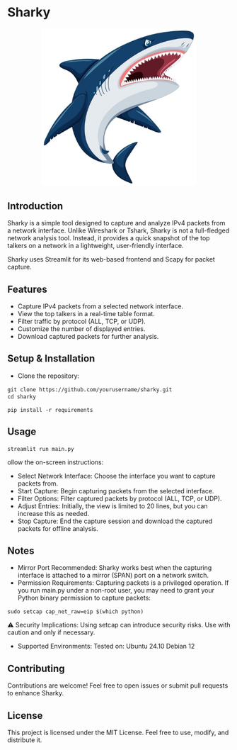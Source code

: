 # Sharky
<p align="center">
  <img src="https://github.com/eamonfl/sharky/blob/master/images/sharky.jpg" width="350" title="hover text">
</p>

## Introduction
Sharky is a simple tool designed to capture and analyze IPv4 packets from a network interface. Unlike Wireshark or Tshark, Sharky is not a full-fledged network analysis tool. Instead, it provides a quick snapshot of the top talkers on a network in a lightweight, user-friendly interface.

Sharky uses Streamlit for its web-based frontend and Scapy for packet capture.

## Features
- Capture IPv4 packets from a selected network interface.
- View the top talkers in a real-time table format.
- Filter traffic by protocol (ALL, TCP, or UDP).
- Customize the number of displayed entries.
- Download captured packets for further analysis.

## Setup & Installation

- Clone the repository:
```
git clone https://github.com/yourusername/sharky.git
cd sharky
```
```
pip install -r requirements
```

## Usage
```
streamlit run main.py
```

ollow the on-screen instructions:

- Select Network Interface: Choose the interface you want to capture packets from.
- Start Capture: Begin capturing packets from the selected interface.
- Filter Options: Filter captured packets by protocol (ALL, TCP, or UDP).
- Adjust Entries: Initially, the view is limited to 20 lines, but you can increase this as needed.
- Stop Capture: End the capture session and download the captured packets for offline analysis.

## Notes

- Mirror Port Recommended: Sharky works best when the capturing interface is attached to a mirror (SPAN) port on a network switch.
- Permission Requirements: Capturing packets is a privileged operation. If you run main.py under a non-root user, you may need to grant your Python binary permission to capture packets:
```
sudo setcap cap_net_raw=eip $(which python)
```
⚠️ Security Implications: Using setcap can introduce security risks. Use with caution and only if necessary.
- Supported Environments: Tested on:
Ubuntu 24.10
Debian 12

## Contributing
Contributions are welcome! Feel free to open issues or submit pull requests to enhance Sharky.

## License
This project is licensed under the MIT License. Feel free to use, modify, and distribute it.

